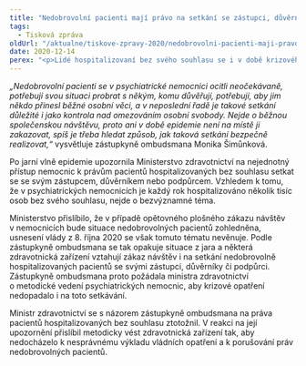 ```yaml
---
title: "Nedobrovolní pacienti mají právo na setkání se zástupci, důvěrníky či podpůrci"
tags:
  - Tisková zpráva
oldUrl: "/aktualne/tiskove-zpravy-2020/nedobrovolni-pacienti-maji-pravo-na-setkani-se-zastupci-duverniky-ci-podpurci"
date: 2020-12-14
perex: "<p>Lidé hospitalizovaní bez svého souhlasu se i v době krizového opatření vlády mohou osobně stýkat se svým zástupcem, důvěrníkem nebo podpůrcem, pokud přitom budou splněna nezbytná hygienická opatření, aby se předešlo šíření epidemie. Ministerstvo zdravotnictví na základě upozornění zástupkyně ombudsmana přislíbilo sjednotit přístup poskytovatelů zdravotních služeb tak, aby nedocházelo k omezování práv nedobrovolných pacientů v rozporu s vládními opatřeními.</p>"
---
```


<!-- imported from the old website -->

<p><i>„Nedobrovolní pacienti se v psychiatrické nemocnici ocitli neočekávaně, potřebují svou situaci probrat s někým, komu důvěřují, potřebují, aby jim někdo přinesl běžné osobní věci, a v neposlední řadě je takové setkání důležité i jako kontrola nad omezováním osobní svobody. Nejde o běžnou společenskou návštěvu, proto ani v době epidemie není na místě ji zakazovat, spíš je třeba hledat způsob, jak taková setkání bezpečně realizovat,“</i> vysvětluje zástupkyně ombudsmana Monika Šimůnková.</p> <p>Po jarní vlně epidemie upozornila Ministerstvo zdravotnictví na nejednotný přístup nemocnic k právům pacientů hospitalizovaných bez souhlasu setkat se se svým zástupcem, důvěrníkem nebo podpůrcem. Vzhledem k tomu, že v psychiatrických nemocnicích je každý rok hospitalizováno několik tisíc osob bez svého souhlasu, nejde o bezvýznamné téma.</p> <p>Ministerstvo přislíbilo, že v případě opětovného plošného zákazu návštěv v nemocnicích bude situace nedobrovolných pacientů zohledněna, usnesení vlády z 8. října 2020 se však tomuto tématu nevěnuje. Podle zástupkyně ombudsmana se tak opakuje situace z jara a některá zdravotnická zařízení vztahují zákaz návštěv i na setkání nedobrovolně hospitalizovaných pacientů se svými zástupci, důvěrníky či podpůrci. Zástupkyně ombudsmana proto požádala ministra zdravotnictví o metodické vedení psychiatrických nemocnic, aby krizové opatření nedopadalo i na toto setkávání.</p> <p>Ministr zdravotnictví se s názorem zástupkyně ombudsmana na práva pacientů hospitalizovaných bez souhlasu ztotožnil. V reakci na její upozornění přislíbil metodicky vést zdravotnická zařízení tak, aby nedocházelo k nesprávnému výkladu vládních opatření a k porušování práv nedobrovolných pacientů.</p>
